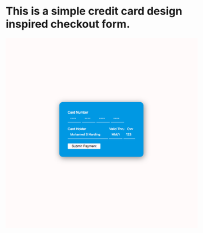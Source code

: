 # This is a simple credit card design inspired checkout form.
![alt text](https://github.com/sinhard/checkout-form/blob/master/docs/Screen%20Shot%202019-09-11%20at%202.50.09%20AM.png)
